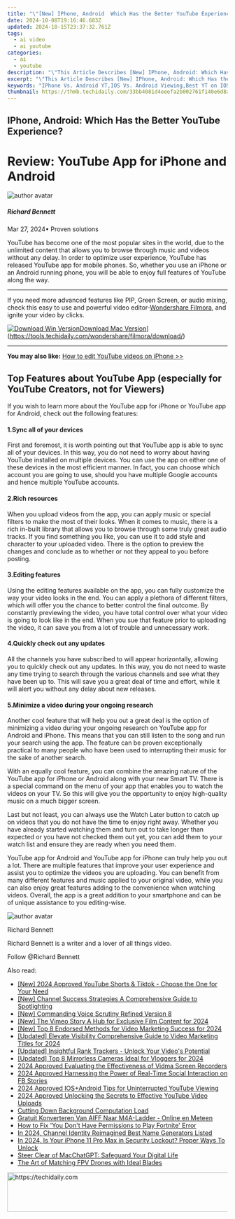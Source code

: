 ```yaml
---
title: "\"[New] IPhone, Android  Which Has the Better YouTube Experience for 2024\""
date: 2024-10-08T19:16:46.683Z
updated: 2024-10-15T23:37:32.761Z
tags:
  - ai video
  - ai youtube
categories:
  - ai
  - youtube
description: "\"This Article Describes [New] IPhone, Android: Which Has the Better YouTube Experience for 2024\""
excerpt: "\"This Article Describes [New] IPhone, Android: Which Has the Better YouTube Experience for 2024\""
keywords: "IPhone Vs. Android YT,IOS Vs. Android Viewing,Best YT on IOS/Android,Android Vs. Apple YouTube,Optimal YouTube OS,Choosing Browser for YT,Mobile OS YT Comparison"
thumbnail: https://thmb.techidaily.com/33bb4081d4eeefa2b002761f140e6d8a1ab23c4b8fc2690daa04e9c88bdd81bd.jpg
---
```


## IPhone, Android: Which Has the Better YouTube Experience?

# Review: YouTube App for iPhone and Android

![author avatar](https://images.wondershare.com/filmora/article-images/richard-bennett.jpg)

##### Richard Bennett

 Mar 27, 2024• Proven solutions

 YouTube has become one of the most popular sites in the world, due to the unlimited content that allows you to browse through music and videos without any delay. In order to optimize user experience, YouTube has released YouTube app for mobile phones. So, whether you use an iPhone or an Android running phone, you will be able to enjoy full features of YouTube along the way.

---

 If you need more advanced features like PIP, Green Screen, or audio mixing, check this easy to use and powerful video editor-[Wondershare Filmora](https://tools.techidaily.com/wondershare/filmora/download/), and ignite your video by clicks.

[![Download Win Version](https://images.wondershare.com/filmora/guide/download-btn-win.jpg)](https://tools.techidaily.com/wondershare/filmora/download/)[Download Mac Version](https://images.wondershare.com/filmora/guide/download-btn-mac.jpg)](https://tools.techidaily.com/wondershare/filmora/download/)

---

**You may also like:** [How to edit YouTube videos on iPhone >>](https://tools.techidaily.com/wondershare/filmora/download/)

## Top Features about YouTube App (especially for YouTube Creators, not for Viewers)

 If you wish to learn more about the YouTube app for iPhone or YouTube app for Android, check out the following features:

#### 1.Sync all of your devices

 First and foremost, it is worth pointing out that YouTube app is able to sync all of your devices. In this way, you do not need to worry about having YouTube installed on multiple devices. You can use the app on either one of these devices in the most efficient manner. In fact, you can choose which account you are going to use, should you have multiple Google accounts and hence multiple YouTube accounts.

#### 2.Rich resources

 When you upload videos from the app, you can apply music or special filters to make the most of their looks. When it comes to music, there is a rich in-built library that allows you to browse through some truly great audio tracks. If you find something you like, you can use it to add style and character to your uploaded video. There is the option to preview the changes and conclude as to whether or not they appeal to you before posting.

#### 3.Editing features

 Using the editing features available on the app, you can fully customize the way your video looks in the end. You can apply a plethora of different filters, which will offer you the chance to better control the final outcome. By constantly previewing the video, you have total control over what your video is going to look like in the end. When you sue that feature prior to uploading the video, it can save you from a lot of trouble and unnecessary work.

#### 4.Quickly check out any updates

 All the channels you have subscribed to will appear horizontally, allowing you to quickly check out any updates. In this way, you do not need to waste any time trying to search through the various channels and see what they have been up to. This will save you a great deal of time and effort, while it will alert you without any delay about new releases.

#### 5.Minimize a video during your ongoing research

 Another cool feature that will help you out a great deal is the option of minimizing a video during your ongoing research on YouTube app for Android and iPhone. This means that you can still listen to the song and run your search using the app. The feature can be proven exceptionally practical to many people who have been used to interrupting their music for the sake of another search.

 With an equally cool feature, you can combine the amazing nature of the YouTube app for iPhone or Android along with your new Smart TV. There is a special command on the menu of your app that enables you to watch the videos on your TV. So this will give you the opportunity to enjoy high-quality music on a much bigger screen.

 Last but not least, you can always use the Watch Later button to catch up on videos that you do not have the time to enjoy right away. Whether you have already started watching them and turn out to take longer than expected or you have not checked them out yet, you can add them to your watch list and ensure they are ready when you need them.

 YouTube app for Android and YouTube app for iPhone can truly help you out a lot. There are multiple features that improve your user experience and assist you to optimize the videos you are uploading. You can benefit from many different features and music applied to your original video, while you can also enjoy great features adding to the convenience when watching videos. Overall, the app is a great addition to your smartphone and can be of unique assistance to you editing-wise.

![author avatar](https://images.wondershare.com/filmora/article-images/richard-bennett.jpg)

Richard Bennett

Richard Bennett is a writer and a lover of all things video.

Follow @Richard Bennett

<ins class="adsbygoogle"
     style="display:block"
     data-ad-format="autorelaxed"
     data-ad-client="ca-pub-7571918770474297"
     data-ad-slot="1223367746"></ins>

<ins class="adsbygoogle"
     style="display:block"
     data-ad-client="ca-pub-7571918770474297"
     data-ad-slot="8358498916"
     data-ad-format="auto"
     data-full-width-responsive="true"></ins>

<span class="atpl-alsoreadstyle">Also read:</span>
<div><ul>
<li><a href="https://youtube-data.techidaily.com/024-approved-youtube-shorts-and-tiktok-choose-the-one-for-your-need/"><u>[New] 2024 Approved YouTube Shorts & Tiktok - Choose the One for Your Need</u></a></li>
<li><a href="https://youtube-data.techidaily.com/hannel-success-strategies-a-comprehensive-guide-to-spotlighting/"><u>[New] Channel Success Strategies A Comprehensive Guide to Spotlighting</u></a></li>
<li><a href="https://desktop-recording.techidaily.com/new-commanding-voice-scrutiny-refined-version-8/"><u>[New] Commanding Voice Scrutiny Refined Version 8</u></a></li>
<li><a href="https://vimeo-videos.techidaily.com/new-the-vimeo-story-a-hub-for-exclusive-film-content-for-2024/"><u>[New] The Vimeo Story A Hub for Exclusive Film Content for 2024</u></a></li>
<li><a href="https://youtube-data.techidaily.com/op-8-endorsed-methods-for-video-marketing-success-for-2024/"><u>[New] Top 8 Endorsed Methods for Video Marketing Success for 2024</u></a></li>
<li><a href="https://youtube-data.techidaily.com/ed-elevate-visibility-comprehensive-guide-to-video-marketing-titles-for-2024/"><u>[Updated] Elevate Visibility Comprehensive Guide to Video Marketing Titles for 2024</u></a></li>
<li><a href="https://youtube-data.techidaily.com/ed-insightful-rank-trackers-unlock-your-videos-potential/"><u>[Updated] Insightful Rank Trackers - Unlock Your Video's Potential</u></a></li>
<li><a href="https://youtube-data.techidaily.com/ed-top-8-mirrorless-cameras-ideal-for-vloggers-for-2024/"><u>[Updated] Top 8 Mirrorless Cameras Ideal for Vloggers for 2024</u></a></li>
<li><a href="https://digital-screen-recording.techidaily.com/2024-approved-evaluating-the-effectiveness-of-vidma-screen-recorders/"><u>2024 Approved Evaluating the Effectiveness of Vidma Screen Recorders</u></a></li>
<li><a href="https://facebook-video-recording.techidaily.com/2024-approved-harnessing-the-power-of-real-time-social-interaction-on-fb-stories/"><u>2024 Approved Harnessing the Power of Real-Time Social Interaction on FB Stories</u></a></li>
<li><a href="https://youtube-data.techidaily.com/approved-iosplusandroid-tips-for-uninterrupted-youtube-viewing/"><u>2024 Approved IOS+Android Tips for Uninterrupted YouTube Viewing</u></a></li>
<li><a href="https://youtube-data.techidaily.com/approved-unlocking-the-secrets-to-effective-youtube-video-uploads/"><u>2024 Approved Unlocking the Secrets to Effective YouTube Video Uploads</u></a></li>
<li><a href="https://win11-tips.techidaily.com/cutting-down-background-computation-load/"><u>Cutting Down Background Computation Load</u></a></li>
<li><a href="https://eaxpv-info.techidaily.com/gratuit-konverteren-van-aiff-naar-m4a-ladder-online-en-meteen/"><u>Gratuit Konverteren Van AIFF Naar M4A-Ladder - Online en Meteen</u></a></li>
<li><a href="https://facebook-record-videos.techidaily.com/how-to-fix-you-dont-have-permissions-to-play-fortnite-error/"><u>How to Fix 'You Don't Have Permissions to Play Fortnite' Error</u></a></li>
<li><a href="https://youtube-data.techidaily.com/24-channel-identity-reimagined-best-name-generators-listed/"><u>In 2024, Channel Identity Reimagined Best Name Generators Listed</u></a></li>
<li><a href="https://ios-unlock.techidaily.com/in-2024-is-your-iphone-11-pro-max-in-security-lockout-proper-ways-to-unlock-by-drfone-ios/"><u>In 2024, Is Your iPhone 11 Pro Max in Security Lockout? Proper Ways To Unlock</u></a></li>
<li><a href="https://tech-revival.techidaily.com/steer-clear-of-macchatgpt-safeguard-your-digital-life/"><u>Steer Clear of MacChatGPT: Safeguard Your Digital Life</u></a></li>
<li><a href="https://extra-hints.techidaily.com/the-art-of-matching-fpv-drones-with-ideal-blades/"><u>The Art of Matching FPV Drones with Ideal Blades</u></a></li>
</ul></div>

<!-- affiliate ads begin -->
<a href="https://ephamedtechinc.pxf.io/c/5597632/2130529/26400" target="_top" id="2130529">
  <img src="//a.impactradius-go.com/display-ad/26400-2130529" border="0" alt="https://techidaily.com" width="728" height="90"/>
</a>
<img height="0" width="0" src="https://ephamedtechinc.pxf.io/i/5597632/2130529/26400" style="position:absolute;visibility:hidden;" border="0" />
<!-- affiliate ads end -->


